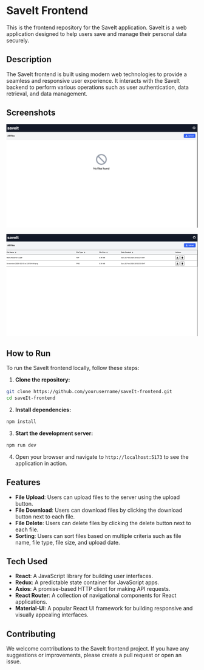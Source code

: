# SaveIt Frontend

This is the frontend repository for the SaveIt application. SaveIt is a web application designed to help users save and manage their personal data securely.

## Description

The SaveIt frontend is built using modern web technologies to provide a seamless and responsive user experience. It interacts with the SaveIt backend to perform various operations such as user authentication, data retrieval, and data management.

## Screenshots
![SaveIt Screenshot - 1](./public/screenshots/1.png)

![SaveIt Screenshot - 2](./public/screenshots/2.png)


## How to Run

To run the SaveIt frontend locally, follow these steps:

1. **Clone the repository:**
  ```bash
  git clone https://github.com/yourusername/saveIt-frontend.git
  cd saveIt-frontend
  ```

2. **Install dependencies:**
  ```bash
  npm install
  ```

3. **Start the development server:**
  ```bash
  npm run dev
  ```

4. Open your browser and navigate to `http://localhost:5173` to see the application in action.

## Features

- **File Upload**: Users can upload files to the server using the upload button.
- **File Download**: Users can download files by clicking the download button next to each file.
- **File Delete**: Users can delete files by clicking the delete button next to each file.
- **Sorting**: Users can sort files based on multiple criteria such as file name, file type, file size, and upload date.

## Tech Used

- **React**: A JavaScript library for building user interfaces.
- **Redux**: A predictable state container for JavaScript apps.
- **Axios**: A promise-based HTTP client for making API requests.
- **React Router**: A collection of navigational components for React applications.
- **Material-UI**: A popular React UI framework for building responsive and visually appealing interfaces.

## Contributing

We welcome contributions to the SaveIt frontend project. If you have any suggestions or improvements, please create a pull request or open an issue.

